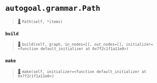 # `autogoal.grammar.Path`

> [📝](https://github.com/autogal/autogoal/blob/main/autogoal/grammar/_graph.py#L185)
> `Path(self, *items)`

### `build`

> [📝](https://github.com/autogoal/autogoal/blob/main/autogoal/grammar/_graph.py#L191)
> `build(self, graph, in_nodes=[], out_nodes=[], initializer=<function default_initializer at 0x7f2c1f1a11e0>)`

### `make`

> [📝](https://github.com/autogoal/autogoal/blob/main/autogoal/grammar/_graph.py#L161)
> `make(self, initializer=<function default_initializer at 0x7f2c1f1a11e0>)`

